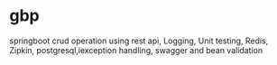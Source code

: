 # gbp
springboot crud operation using rest api, Logging, Unit testing, Redis, Zipkin, postgresql,iexception handling, swagger and bean validation
